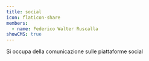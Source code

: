 ```yaml
---
title: social
icon: flaticon-share
members:
  - name: Federico Walter Ruscalla
showCMS: true
---
```


Si occupa della comunicazione sulle piattaforme social
